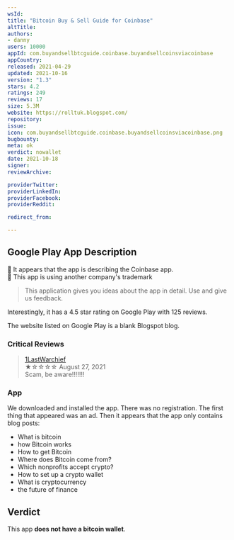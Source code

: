 ```yaml
---
wsId: 
title: "Bitcoin Buy & Sell Guide for Coinbase"
altTitle: 
authors:
- danny
users: 10000
appId: com.buyandsellbtcguide.coinbase.buyandsellcoinsviacoinbase
appCountry: 
released: 2021-04-29
updated: 2021-10-16
version: "1.3"
stars: 4.2
ratings: 249
reviews: 17
size: 5.3M
website: https://rolltuk.blogspot.com/
repository: 
issue: 
icon: com.buyandsellbtcguide.coinbase.buyandsellcoinsviacoinbase.png
bugbounty: 
meta: ok
verdict: nowallet
date: 2021-10-18
signer: 
reviewArchive:

providerTwitter: 
providerLinkedIn: 
providerFacebook: 
providerReddit: 

redirect_from:

---
```


## Google Play App Description

🚩 It appears that the app is describing the Coinbase app.<br>
🚩 This app is using another company's trademark

> This application gives you ideas about the app in detail. Use and give us feedback.

Interestingly, it has a 4.5 star rating on Google Play with 125 reviews.

The website listed on Google Play is a blank Blogspot blog.

### Critical Reviews

> [1LastWarchief](https://play.google.com/store/apps/details?id=com.buyandsellbtcguide.coinbase.buyandsellcoinsviacoinbase&reviewId=gp%3AAOqpTOGCkVHkEDRHZGk0BhngOyDy30h-MUOtu5POB1LiCUdpEKawvGXWAoQ-ICT1gZO7ZxMmIw8wTFvNQKIsG8s)<br>
  ★☆☆☆☆ August 27, 2021 <br>
       Scam, be aware!!!!!!!
       
### App

We downloaded and installed the app. There was no registration. The first thing that appeared was an ad. Then it appears that the app only contains blog posts:

- What is bitcoin
- how Bitcoin works
- How to get Bitcoin
- Where does Bitcoin come from?
- Which nonprofits accept crypto?
- How to set up a crypto wallet
- What is cryptocurrency
- the future of finance

## Verdict

This app **does not have a bitcoin wallet**. 

